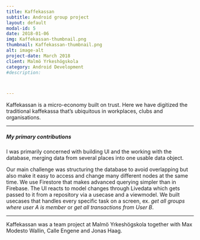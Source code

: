 ```yaml
---
title: Kaffekassan
subtitle: Android group project
layout: default
modal-id: 5
date: 2018-01-06
img: Kaffekassan-thumbnail.png
thumbnail: Kaffekassan-thumbnail.png
alt: image-alt
project-date: March 2018
client: Malmö Yrkeshögskola
category: Android Development
#description:



---
```

Kaffekassan is a micro-economy built on trust. Here we have digitized the traditional kaffekassa that’s ubiquitous in workplaces, clubs and organisations.

---

##### My primary contributions
I was primarily concerned with building UI and the working with the database, merging data from several places into one usable data object.

Our main challenge was structuring the database to avoid overlapping but also make it easy to access and change many different nodes at the same time. We use Firestore that makes advanced querying simpler than in Firebase.
The UI reacts to model changes through Livedata which gets passed to it from a repository via a  usecase and a viewmodel. We built usecases that handles every specific task on a screen, ex. *get all groups where user A  is member* or *get all transactions from User B*.

---

Kaffekassan was a team project at Malmö Yrkeshögskola together with  Max Modesto Wallin, Calle Engene and Jonas Haag.
